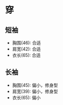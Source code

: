 # 穿
## 短袖
* 胸围(46): 合适
* 肩宽(42): 合适
* 衣长(65): 合适

## 长袖
* 胸围(45): 偏小，修身型
* 肩宽(39): 偏小，修身型
* 衣长(65): 偏小
